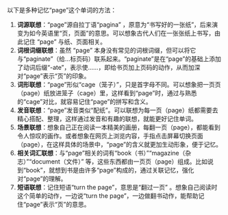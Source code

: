 以下是多种记忆“page”这个单词的方法：
1. **词源联想**：“page”源自拉丁语“pagina” ，原意为“书写好的一张纸”，后来演变为如今英语里“页，页面”的意思。可以想象古代人们在一张张纸上书写，由此记住 “page” 与纸、页面相关。 
2. **词根词缀联想**：虽然 “page” 本身没有常见的词根词缀，但可以将它与“paginate”（给…标页码）联系起来。“paginate”是在“page”的基础上添加了动词后缀“-ate”，表示使……，即给书页加上页码的动作，从而加深对“page”表示“页”的印象。 
3. **词形联想**：“page”形似“cage（笼子）”，只是首字母不同。可以想象把一页页（page）纸放进笼子（cage）里，这样看到“page”时，通过与熟悉的“cage”对比，就容易记住“page”的拼写和含义。 
4. **发音联想**：“page”发音类似“配纸”。可以联想为每一页（page）纸都需要去精心搭配、整理，这样通过发音和有趣的联想，就能更好记住单词。 
5. **场景联想**：想象自己正在阅读一本精美的画册，每翻一页（page），都能看到令人惊叹的画作。或者想象在网页上浏览内容，手指点击屏幕切换页面（page），在这样具体的场景中，“page”的含义就更加生动形象，便于记忆。 
6. **相关词汇联想**：与“page”相关的词有“book（书）”“magazine（杂志）”“document（文件）” 等，这些东西都由一页页（page）组成。比如说到“book”，就想到书是由许多“page”构成的，通过关联记忆，强化对“page”的理解。 
7. **短语联想**：记住短语“turn the page”，意思是“翻过一页” 。想象自己阅读时这个简单的动作，一边说“turn the page”，一边做翻书动作，能帮助记住“page”表示“页”的意思。 